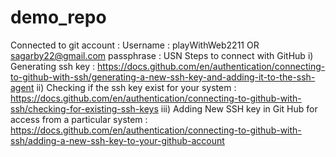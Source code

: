 # demo_repo

Connected to git account : 
Username : playWithWeb2211 OR sagarby22@gmail.com passphrase : USN
Steps to connect with GitHub
i)   Generating ssh key : https://docs.github.com/en/authentication/connecting-to-github-with-ssh/generating-a-new-ssh-key-and-adding-it-to-the-ssh-agent
ii)  Checking if the ssh key exist for your system :  https://docs.github.com/en/authentication/connecting-to-github-with-ssh/checking-for-existing-ssh-keys
iii) Adding New SSH key in Git Hub for access from a particular system : https://docs.github.com/en/authentication/connecting-to-github-with-ssh/adding-a-new-ssh-key-to-your-github-account